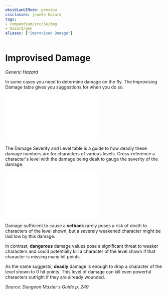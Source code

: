 ```yaml
---
obsidianUIMode: preview
cssclasses: json5e-hazard
tags:
- compendium/src/5e/dmg
- hazard/gen
aliases: ["Improvised Damage"]
---
```

# Improvised Damage
*Generic Hazard*  

In some cases you need to determine damage on the fly. The Improvising Damage table gives you suggestions for when you do so.

![Improvising Damage](compendium/tables/improvising-damage.md)

The Damage Severity and Level table is a guide to how deadly these damage numbers are for characters of various levels. Cross-reference a character's level with the damage being dealt to gauge the severity of the damage.

![Improvising Damage; Damage Severity and Level](compendium/tables/improvising-damage-damage-severity-and-level.md)

Damage sufficient to cause a **setback** rarely poses a risk of death to characters of the level shown, but a severely weakened character might be laid low by this damage.

In contrast, **dangerous** damage values pose a significant threat to weaker characters and could potentially kill a character of the level shown if that character is missing many hit points.

As the name suggests, **deadly** damage is enough to drop a character of the level shown to 0 hit points. This level of damage can kill even powerful characters outright if they are already wounded.

*Source: Dungeon Master's Guide p. 249*